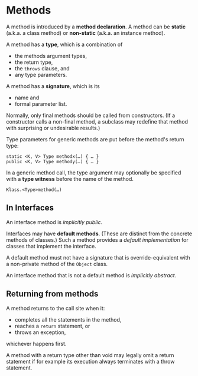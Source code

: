 
Methods
=======

A method is introduced by a __method declaration__. A method can be __static__ (a.k.a. a class method) or __non-static__ (a.k.a. an instance method). 

A method has a __type__, which is a combination of 

- the methods argument types, 
- the return type, 
- the `throws` clause, and 
- any type parameters.

A method has a __signature__, which is its 

- name and 
- formal parameter list.

Normally, only final methods should be called from constructors. (If a constructor calls a non-final method, a subclass may redefine that method with surprising or undesirable results.)

Type parameters for generic methods are put before the method's return type:

    static <K, V> Type methodx(…) { … }
    public <K, V> Type methody(…) { … }

In a generic method call, the type argument may optionally be specified with a __type witness__ before the name of the method.

    Klass.<Type>method(…)


In Interfaces
-------------

An interface method is *implicitly public*.

Interfaces may have __default methods__. (These are distinct from the concrete methods of classes.) Such a method provides a *default implementation* for classes that implement the interface.

A default method must not have a signature that is override-equivalent with a non-private method of the `Object` class.

An interface method that is not a default method is *implicitly abstract*.


Returning from methods
----------------------

A method returns to the call site when it:

- completes all the statements in the method,
- reaches a `return` statement, or
- throws an exception,

whichever happens first. 

A method with a return type other than void may legally omit a return statement if for example its execution always terminates with a throw statement.
